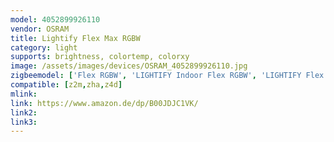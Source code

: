 ```yaml
---
model: 4052899926110
vendor: OSRAM
title: Lightify Flex Max RGBW
category: light
supports: brightness, colortemp, colorxy
image: /assets/images/devices/OSRAM_4052899926110.jpg
zigbeemodel: ['Flex RGBW', 'LIGHTIFY Indoor Flex RGBW', 'LIGHTIFY Flex RGBW']
compatible: [z2m,zha,z4d]
mlink: 
link: https://www.amazon.de/dp/B00JDJC1VK/
link2: 
link3: 
---
```

